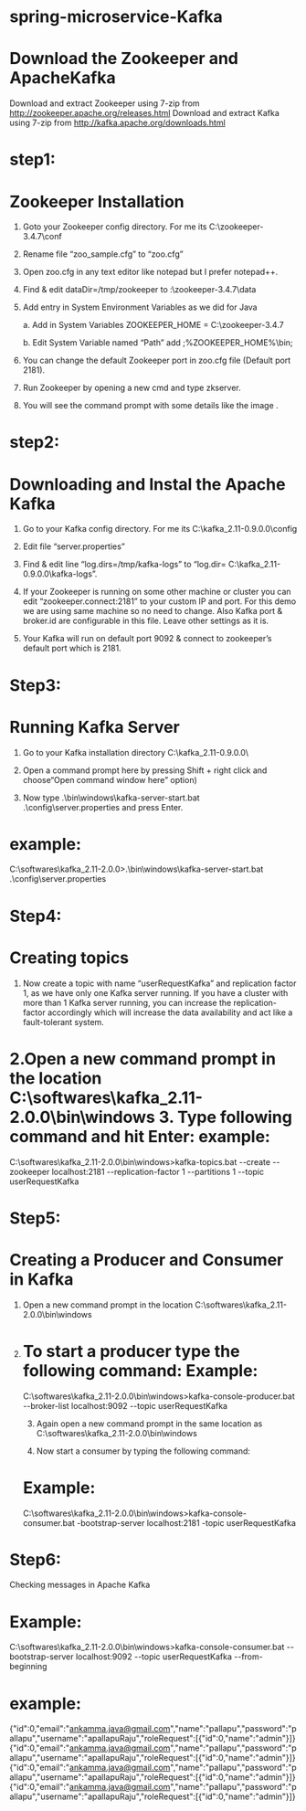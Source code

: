 # spring-microservice-Kafka
Download the Zookeeper and ApacheKafka 
=======================================
Download and extract Zookeeper using 7-zip from http://zookeeper.apache.org/releases.html
Download and extract Kafka using 7-zip from http://kafka.apache.org/downloads.html

step1:
=========
Zookeeper Installation
=========================
1. Goto your Zookeeper config directory. For me its C:\zookeeper-3.4.7\conf

2. Rename file “zoo_sample.cfg” to “zoo.cfg”

3. Open zoo.cfg in any text editor like notepad but I prefer notepad++.

4. Find & edit dataDir=/tmp/zookeeper to :\zookeeper-3.4.7\data

5. Add entry in System Environment Variables as we did for Java

    a. Add in System Variables ZOOKEEPER_HOME = C:\zookeeper-3.4.7

    b. Edit System Variable named “Path” add ;%ZOOKEEPER_HOME%\bin;

6. You can change the default Zookeeper port in zoo.cfg file (Default port 2181).

7. Run Zookeeper by opening a new cmd and type zkserver.

8. You will see the command prompt with some details like the image .

step2:
=======
Downloading and Instal the Apache Kafka
=======================================
1. Go to your Kafka config directory. For me its C:\kafka_2.11-0.9.0.0\config

2. Edit file “server.properties”

3. Find & edit line “log.dirs=/tmp/kafka-logs” to “log.dir= C:\kafka_2.11-0.9.0.0\kafka-logs”.

4. If your Zookeeper is running on some other machine or cluster you can edit “zookeeper.connect:2181” to your custom IP and port. For this demo we are using same machine so no need to change. Also Kafka port & broker.id are configurable in this file. Leave other settings as it is.

5. Your Kafka will run on default port 9092 & connect to zookeeper’s default port which is 2181.

Step3:
=======
Running Kafka Server
====================
1. Go to your Kafka installation directory C:\kafka_2.11-0.9.0.0\

2. Open a command prompt here by pressing Shift + right click and choose“Open command window here” option)

3. Now type .\bin\windows\kafka-server-start.bat .\config\server.properties and press Enter.

example:
============
C:\softwares\kafka_2.11-2.0.0>.\bin\windows\kafka-server-start.bat .\config\server.properties

Step4:
=====
Creating topics
===============
1. Now create a topic with name “userRequestKafka” and replication factor 1, as we have only one Kafka server running. If you have a cluster with more than 1 Kafka server running, you can increase the replication-factor accordingly which will increase the data availability and act like a fault-tolerant system.

2.Open a new command prompt in the location C:\softwares\kafka_2.11-2.0.0\bin\windows
3. Type following command and hit Enter:
 example:
 ========
 C:\softwares\kafka_2.11-2.0.0\bin\windows>kafka-topics.bat --create --zookeeper localhost:2181 --replication-factor 1 --partitions 1 --topic userRequestKafka
 
 Step5:
 ======
 Creating a Producer and Consumer in Kafka
 ==========================================
 1. Open a new command prompt in the location  C:\softwares\kafka_2.11-2.0.0\bin\windows

2. To start a producer type the following command:
   Example:
   =======
    C:\softwares\kafka_2.11-2.0.0\bin\windows>kafka-console-producer.bat --broker-list localhost:9092 --topic userRequestKafka
    
    3. Again open a new command prompt in the same location as  C:\softwares\kafka_2.11-2.0.0\bin\windows
    
    4. Now start a consumer by typing the following command:
    
    Example:
    =======
    C:\softwares\kafka_2.11-2.0.0\bin\windows>kafka-console-consumer.bat -bootstrap-server localhost:2181 -topic userRequestKafka
    
Step6:
===========
Checking messages in Apache Kafka

Example:
===========

C:\softwares\kafka_2.11-2.0.0\bin\windows>kafka-console-consumer.bat --bootstrap-server localhost:9092 --topic userRequestKafka --from-beginning

example:
========
{"id":0,"email":"ankamma.java@gmail.com","name":"pallapu","password":"pallapu","username":"apallapuRaju","roleRequest":[{"id":0,"name":"admin"}]}
{"id":0,"email":"ankamma.java@gmail.com","name":"pallapu","password":"pallapu","username":"apallapuRaju","roleRequest":[{"id":0,"name":"admin"}]}
{"id":0,"email":"ankamma.java@gmail.com","name":"pallapu","password":"pallapu","username":"apallapuRaju","roleRequest":[{"id":0,"name":"admin"}]}
{"id":0,"email":"ankamma.java@gmail.com","name":"pallapu","password":"pallapu","username":"apallapuRaju","roleRequest":[{"id":0,"name":"admin"}]}





